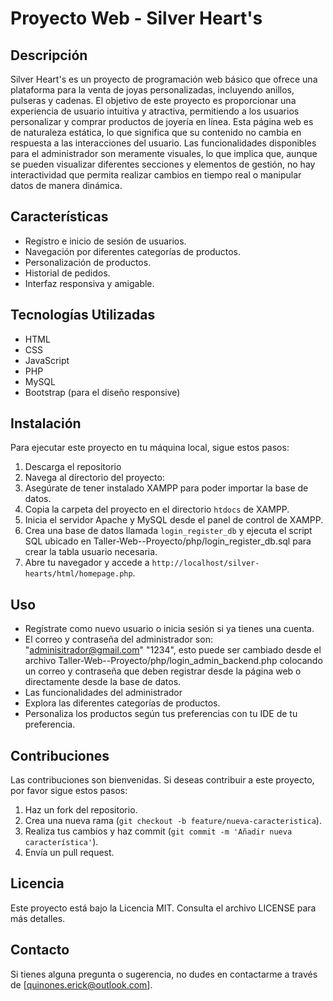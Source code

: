 # Proyecto Web - Silver Heart's

## Descripción
Silver Heart's es un proyecto de programación web básico que ofrece una plataforma para la venta de joyas personalizadas, incluyendo anillos, pulseras y cadenas. El objetivo de este proyecto es proporcionar una experiencia de usuario intuitiva y atractiva, permitiendo a los usuarios personalizar y comprar productos de joyería en línea.
Esta página web es de naturaleza estática, lo que significa que su contenido no cambia en respuesta a las interacciones del usuario. Las funcionalidades disponibles para el administrador son meramente visuales, lo que implica que, aunque se pueden visualizar diferentes secciones y elementos de gestión, no hay interactividad que permita realizar cambios en tiempo real o manipular datos de manera dinámica.

## Características
- Registro e inicio de sesión de usuarios.
- Navegación por diferentes categorías de productos.
- Personalización de productos.
- Historial de pedidos.
- Interfaz responsiva y amigable.

## Tecnologías Utilizadas
- HTML
- CSS
- JavaScript
- PHP
- MySQL
- Bootstrap (para el diseño responsive)

## Instalación
Para ejecutar este proyecto en tu máquina local, sigue estos pasos:
1. Descarga el repositorio
2. Navega al directorio del proyecto:
3. Asegúrate de tener instalado XAMPP para poder importar la base de datos.
4. Copia la carpeta del proyecto en el directorio `htdocs` de XAMPP.
5. Inicia el servidor Apache y MySQL desde el panel de control de XAMPP.
6. Crea una base de datos llamada `login_register_db` y ejecuta el script SQL ubicado en Taller-Web--Proyecto/php/login_register_db.sql para crear la tabla usuario necesaria.
7. Abre tu navegador y accede a `http://localhost/silver-hearts/html/homepage.php`.

## Uso
- Regístrate como nuevo usuario o inicia sesión si ya tienes una cuenta.
- El correo y contraseña del administrador son: "adminisitrador@gmail.com" "1234", esto puede ser cambiado desde el archivo Taller-Web--Proyecto/php/login_admin_backend.php colocando un correo y contraseña que deben registrar desde la página web o directamente desde la base de datos. 
- Las funcionalidades del administrador 
- Explora las diferentes categorías de productos.
- Personaliza los productos según tus preferencias con tu IDE de tu preferencia.

## Contribuciones
Las contribuciones son bienvenidas. Si deseas contribuir a este proyecto, por favor sigue estos pasos:
1. Haz un fork del repositorio.
2. Crea una nueva rama (`git checkout -b feature/nueva-caracteristica`).
3. Realiza tus cambios y haz commit (`git commit -m 'Añadir nueva característica'`).
4. Envía un pull request.

## Licencia
Este proyecto está bajo la Licencia MIT. Consulta el archivo LICENSE para más detalles.

## Contacto
Si tienes alguna pregunta o sugerencia, no dudes en contactarme a través de [quinones.erick@outlook.com].
